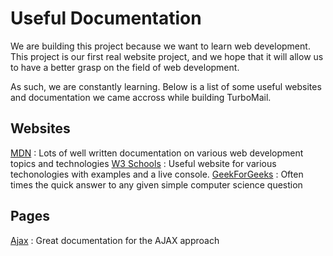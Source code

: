 # Useful Documentation

We are building this project because we want to learn web development.
This project is our first real website project, and we hope that it will
allow us to have a better grasp on the field of web development.

As such, we are constantly learning. Below is a list of some useful websites
and documentation we came accross while building TurboMail.

## Websites

[MDN](https://developer.mozilla.org/) : Lots of well written documentation on various web development topics and technologies
[W3 Schools](https://www.w3schools.com/) : Useful website for various techonologies with examples and a live console.
[GeekForGeeks](https://www.geeksforgeeks.org/) : Often times the quick answer to any given simple computer science question

## Pages

[Ajax](https://developer.mozilla.org/en-US/docs/Web/Guide/AJAX) : Great documentation for the AJAX approach
